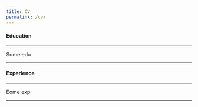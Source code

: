 ```yaml
---
title: CV
permalink: /cv/
---
```

#### Education

---



Some edu

---



#### Experience

---

Eome exp


---
